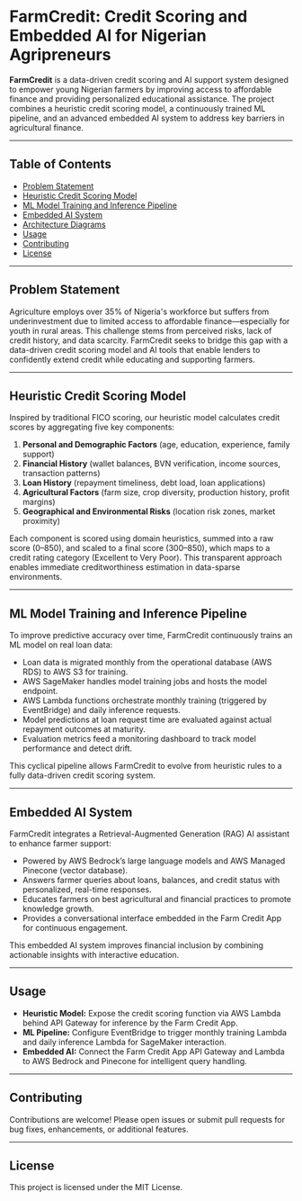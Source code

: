 # FarmCredit: Credit Scoring and Embedded AI for Nigerian Agripreneurs

**FarmCredit** is a data-driven credit scoring and AI support system designed to empower young Nigerian farmers by improving access to affordable finance and providing personalized educational assistance. The project combines a heuristic credit scoring model, a continuously trained ML pipeline, and an advanced embedded AI system to address key barriers in agricultural finance.

---

## Table of Contents

* [Problem Statement](#problem-statement)
* [Heuristic Credit Scoring Model](#heuristic-credit-scoring-model)
* [ML Model Training and Inference Pipeline](#ml-model-training-and-inference-pipeline)
* [Embedded AI System](#embedded-ai-system)
* [Architecture Diagrams](#architecture-diagrams)
* [Usage](#usage)
* [Contributing](#contributing)
* [License](#license)

---

## Problem Statement

Agriculture employs over 35% of Nigeria's workforce but suffers from underinvestment due to limited access to affordable finance—especially for youth in rural areas. This challenge stems from perceived risks, lack of credit history, and data scarcity. FarmCredit seeks to bridge this gap with a data-driven credit scoring model and AI tools that enable lenders to confidently extend credit while educating and supporting farmers.

---

## Heuristic Credit Scoring Model

Inspired by traditional FICO scoring, our heuristic model calculates credit scores by aggregating five key components:

1. **Personal and Demographic Factors** (age, education, experience, family support)
2. **Financial History** (wallet balances, BVN verification, income sources, transaction patterns)
3. **Loan History** (repayment timeliness, debt load, loan applications)
4. **Agricultural Factors** (farm size, crop diversity, production history, profit margins)
5. **Geographical and Environmental Risks** (location risk zones, market proximity)

Each component is scored using domain heuristics, summed into a raw score (0–850), and scaled to a final score (300–850), which maps to a credit rating category (Excellent to Very Poor). This transparent approach enables immediate creditworthiness estimation in data-sparse environments.

---

## ML Model Training and Inference Pipeline

To improve predictive accuracy over time, FarmCredit continuously trains an ML model on real loan data:

* Loan data is migrated monthly from the operational database (AWS RDS) to AWS S3 for training.
* AWS SageMaker handles model training jobs and hosts the model endpoint.
* AWS Lambda functions orchestrate monthly training (triggered by EventBridge) and daily inference requests.
* Model predictions at loan request time are evaluated against actual repayment outcomes at maturity.
* Evaluation metrics feed a monitoring dashboard to track model performance and detect drift.

This cyclical pipeline allows FarmCredit to evolve from heuristic rules to a fully data-driven credit scoring system.

---

## Embedded AI System

FarmCredit integrates a Retrieval-Augmented Generation (RAG) AI assistant to enhance farmer support:

* Powered by AWS Bedrock’s large language models and AWS Managed Pinecone (vector database).
* Answers farmer queries about loans, balances, and credit status with personalized, real-time responses.
* Educates farmers on best agricultural and financial practices to promote knowledge growth.
* Provides a conversational interface embedded in the Farm Credit App for continuous engagement.

This embedded AI system improves financial inclusion by combining actionable insights with interactive education.

---


## Usage

* **Heuristic Model:** Expose the credit scoring function via AWS Lambda behind API Gateway for inference by the Farm Credit App.
* **ML Pipeline:** Configure EventBridge to trigger monthly training Lambda and daily inference Lambda for SageMaker interaction.
* **Embedded AI:** Connect the Farm Credit App API Gateway and Lambda to AWS Bedrock and Pinecone for intelligent query handling.


---

## Contributing

Contributions are welcome! Please open issues or submit pull requests for bug fixes, enhancements, or additional features.

---

## License

This project is licensed under the MIT License.
